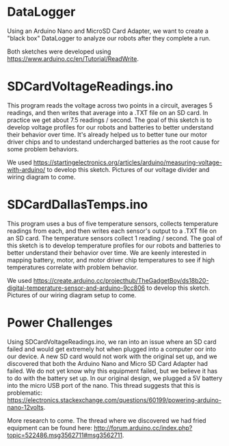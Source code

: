 # DataLogger

Using an Arduino Nano and MicroSD Card Adapter, we want to create a "black box" DataLogger
to analyze our robots after they complete a run. 

Both sketches were developed using https://www.arduino.cc/en/Tutorial/ReadWrite. 

# SDCardVoltageReadings.ino

This program reads the voltage across two points in a circuit, averages 5 readings, and then writes that average into a .TXT file
on an SD card. In practice we get about 7.5 readings / second. The goal of this sketch is to develop voltage profiles for our robots
and batteries to better understand their behavior over time. It's already helped us to better tune our motor driver chips and to undestand
undercharged batteries as the root cause for some problem behaviors.

We used https://startingelectronics.org/articles/arduino/measuring-voltage-with-arduino/
to develop this sketch. Pictures of our voltage divider and wiring diagram to come.

# SDCardDallasTemps.ino

This program uses a bus of five temperature sensors, collects temperature readings from each, and then writes each sensor's output to a
.TXT file on an SD card. The temperature sensors collect 1 reading / second. The goal of this sketch is to develop temperature profiles
for our robots and batteries to better understand their behavior over time. We are keenly interested in mapping battery, motor, and motor
driver chip temperatures to see if high temperatures correlate with problem behavior.

We used https://create.arduino.cc/projecthub/TheGadgetBoy/ds18b20-digital-temperature-sensor-and-arduino-9cc806
to develop this sketch. Pictures of our wiring diagram setup to come.

# Power Challenges

Using SDCardVoltageReadings.ino, we ran into an issue where an SD card failed and would get extremely hot when plugged into a computer
oor into our device. A new SD card would not work with the original set up, and we discovered that both the Arduino Nano and Micro SD
Card Adapter had failed. We do not yet know why this equipment failed, but we believe it has to do with the battery set up. In our
original design, we plugged a 5V battery into the micro USB port of the nano. This thread suggests that this is problematic:
https://electronics.stackexchange.com/questions/60199/powering-arduino-nano-12volts.

More research to come. The thread where we discovered we had fried equipment can be found here: http://forum.arduino.cc/index.php?topic=522486.msg3562711#msg3562711.
